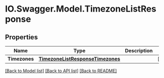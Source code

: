 # IO.Swagger.Model.TimezoneListResponse
## Properties

Name | Type | Description | Notes
------------ | ------------- | ------------- | -------------
**Timezones** | [**TimezoneListResponseTimezones**](TimezoneListResponseTimezones.md) |  | [optional] 

[[Back to Model list]](../README.md#documentation-for-models) [[Back to API list]](../README.md#documentation-for-api-endpoints) [[Back to README]](../README.md)

